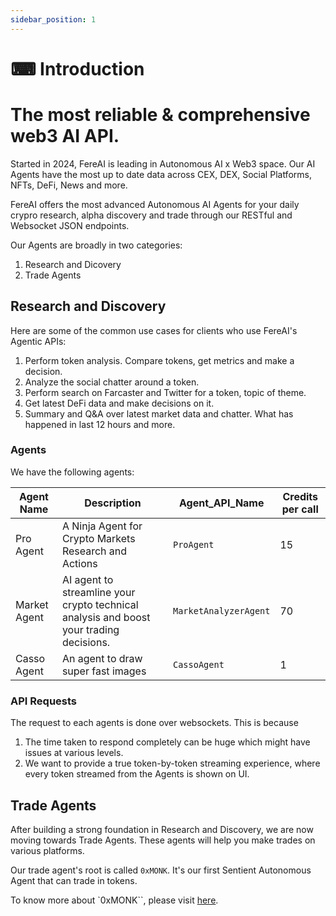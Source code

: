 ```yaml
---
sidebar_position: 1
---
```


# ⌨ Introduction

# The most reliable & comprehensive web3 AI API.

Started in 2024, FereAI is leading in Autonomous AI x Web3 space.
Our AI Agents have the most up to date data across CEX, DEX, Social Platforms, NFTs, DeFi, News and more.

FereAI offers the most advanced Autonomous AI Agents for your daily crypro research, alpha discovery and trade
through our RESTful and Websocket JSON endpoints.

Our Agents are broadly in two categories:

1. Research and Dicovery
2. Trade Agents


## Research and Discovery

Here are some of the common use cases for clients who use FereAI's Agentic APIs:

1. Perform token analysis. Compare tokens, get metrics and make a decision.
2. Analyze the social chatter around a token.
3. Perform search on Farcaster and Twitter for a token, topic of theme.
4. Get latest DeFi data and make decisions on it.
5. Summary and Q&A over latest market data and chatter. What has happened in last 12 hours and more.


### Agents

We have the following agents:

|Agent Name | Description | Agent_API_Name| Credits per call|
|---|---|---|---|
|Pro Agent| A Ninja Agent for Crypto Markets Research and Actions | `ProAgent` | 15|
|Market Agent| AI agent to streamline your crypto technical analysis and boost your trading decisions. | `MarketAnalyzerAgent` | 70|
|Casso Agent|An agent to draw super fast images| `CassoAgent`| 1|

### API Requests

The request to each agents is done over websockets. This is because

1. The time taken to respond completely can be huge which might have issues at various levels.
2. We want to provide a true token-by-token streaming experience, where every token
streamed from the Agents is shown on UI.

## Trade Agents

After building a strong foundation in Research and Discovery, we are now moving towards Trade Agents.
These agents will help you make trades on various platforms.

Our trade agent's root is called `0xMONK`. It's our first Sentient Autonomous Agent
that can trade in tokens.

To know more about `0xMONK``, please visit [here](./Monk/0-xmonk.info.mdx).